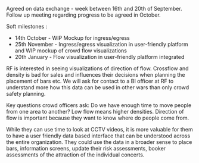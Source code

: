 Agreed on data exchange - week between 16th and 20th of September. Follow up meeting regarding progress to be agreed in October.

Soft milestones :

- 14th October - WIP Mockup for ingress/egress
- 25th November - Ingress/egress visualization in user-friendly platform and WIP mockup of crowd flow visualizations
- 20th January - Flow visualization in user-friendly platform integrated

RF is interested in seeing visualizations of direction of flow. Crossflow and density is bad for sales and influences their decisions when planning the placement of bars etc. We will ask for contact to a BI officer at RF to understand more how this data can be used in other wars than only crowd safety planning.

Key questions crowd officers ask: Do we have enough time to move people from one area to another? Low flow means higher densities. Direction of flow is important because they want to know where do people come from.

While they can use time to look at CCTV videos, it is more valuable for them to have a user friendly data based interface that can be understood across the entire organization. They could use the data in a broader sense to place bars, information screens, update their risk assessments, booker assessments of the attraction of the individual concerts.
